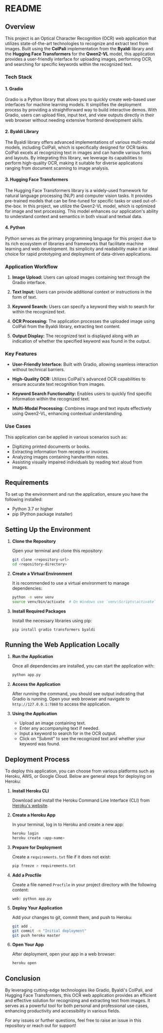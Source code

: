 # README

## Overview

This project is an Optical Character Recognition (OCR) web application that utilizes state-of-the-art technologies to recognize and extract text from images. Built using the **ColPali** implementation from the **Byaldi** library and the **Hugging Face Transformers** for the **Qwen2-VL** model, this application provides a user-friendly interface for uploading images, performing OCR, and searching for specific keywords within the recognized text.

### Tech Stack

#### 1. **Gradio**
Gradio is a Python library that allows you to quickly create web-based user interfaces for machine learning models. It simplifies the deployment process by providing a straightforward way to build interactive demos. With Gradio, users can upload files, input text, and view outputs directly in their web browser without needing extensive frontend development skills.

#### 2. **Byaldi Library**
The Byaldi library offers advanced implementations of various multi-modal models, including ColPali, which is specifically designed for OCR tasks. ColPali excels at recognizing text in images and can handle various fonts and layouts. By integrating this library, we leverage its capabilities to perform high-quality OCR, making it suitable for diverse applications ranging from document scanning to image analysis.

#### 3. **Hugging Face Transformers**
The Hugging Face Transformers library is a widely-used framework for natural language processing (NLP) and computer vision tasks. It provides pre-trained models that can be fine-tuned for specific tasks or used out-of-the-box. In this project, we utilize the Qwen2-VL model, which is optimized for image and text processing. This model enhances our application's ability to understand context and semantics in both visual and textual data.

#### 4. **Python**
Python serves as the primary programming language for this project due to its rich ecosystem of libraries and frameworks that facilitate machine learning and web development. Its simplicity and readability make it an ideal choice for rapid prototyping and deployment of data-driven applications.

### Application Workflow

1. **Image Upload:** Users can upload images containing text through the Gradio interface.
  
2. **Text Input:** Users can provide additional context or instructions in the form of text.

3. **Keyword Search:** Users can specify a keyword they wish to search for within the recognized text.

4. **OCR Processing:** The application processes the uploaded image using ColPali from the Byaldi library, extracting text content.

5. **Output Display:** The recognized text is displayed along with an indication of whether the specified keyword was found in the output.

### Key Features

- **User-Friendly Interface:** Built with Gradio, allowing seamless interaction without technical barriers.
  
- **High-Quality OCR:** Utilizes ColPali's advanced OCR capabilities to ensure accurate text recognition from images.
  
- **Keyword Search Functionality:** Enables users to quickly find specific information within the recognized text.
  
- **Multi-Modal Processing:** Combines image and text inputs effectively using Qwen2-VL, enhancing contextual understanding.

### Use Cases

This application can be applied in various scenarios such as:

- Digitizing printed documents or books.
- Extracting information from receipts or invoices.
- Analyzing images containing handwritten notes.
- Assisting visually impaired individuals by reading text aloud from images.

## Requirements

To set up the environment and run the application, ensure you have the following installed:

- Python 3.7 or higher
- pip (Python package installer)

## Setting Up the Environment

1. **Clone the Repository**

   Open your terminal and clone this repository:

   ```bash
   git clone <repository-url>
   cd <repository-directory>
   ```

2. **Create a Virtual Environment**

   It is recommended to use a virtual environment to manage dependencies:

   ```bash
   python -m venv venv
   source venv/bin/activate  # On Windows use `venv\Scripts\activate`
   ```

3. **Install Required Packages**

   Install the necessary libraries using pip:

   ```bash
   pip install gradio transformers byaldi
   ```

## Running the Web Application Locally

1. **Run the Application**

   Once all dependencies are installed, you can start the application with:

   ```bash
   python app.py  
   ```

2. **Access the Application**

   After running the command, you should see output indicating that Gradio is running. Open your web browser and navigate to `http://127.0.0.1:7860` to access the application.

3. **Using the Application**

   - Upload an image containing text.
   - Enter any accompanying text if needed.
   - Input a keyword to search for in the OCR output.
   - Click on "Submit" to see the recognized text and whether your keyword was found.

## Deployment Process

To deploy this application, you can choose from various platforms such as Heroku, AWS, or Google Cloud. Below are general steps for deploying on Heroku:

1. **Install Heroku CLI**

   Download and install the Heroku Command Line Interface (CLI) from [Heroku's website](https://devcenter.heroku.com/articles/heroku-cli).

2. **Create a Heroku App**

   In your terminal, log in to Heroku and create a new app:

   ```bash
   heroku login
   heroku create <app-name>
   ```

3. **Prepare for Deployment**

   Create a `requirements.txt` file if it does not exist:

   ```bash
   pip freeze > requirements.txt
   ```

4. **Add a Procfile**

   Create a file named `Procfile` in your project directory with the following content:

   ```
   web: python app.py
   ```

5. **Deploy Your Application**

   Add your changes to git, commit them, and push to Heroku:

   ```bash
   git add .
   git commit -m "Initial deployment"
   git push heroku master
   ```

6. **Open Your App**

   After deployment, open your app in a web browser:

   ```bash
   heroku open
   ```

## Conclusion

By leveraging cutting-edge technologies like Gradio, Byaldi's ColPali, and Hugging Face Transformers, this OCR web application provides an efficient and effective solution for recognizing and extracting text from images. It serves as a powerful tool for both personal and professional use cases, enhancing productivity and accessibility in various fields.

For any issues or further questions, feel free to raise an issue in this repository or reach out for support!
